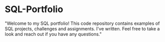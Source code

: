 # SQL-Portfolio
"Welcome to my SQL portfolio! This code repository contains examples of SQL projects, challenges and assignments.  I've written. Feel free to take a look and reach out if you have any questions."
